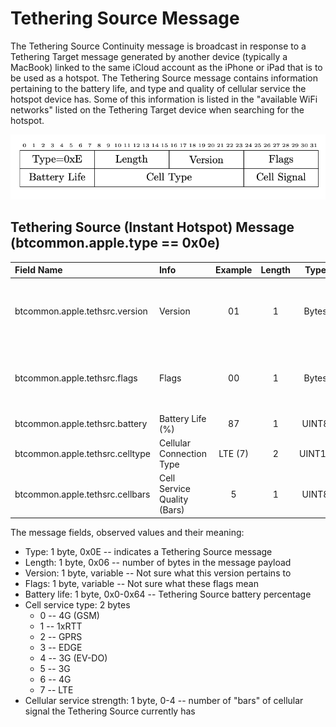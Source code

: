 <h1>Tethering Source Message</h1>

<p> The Tethering Source Continuity message is broadcast in response to a
Tethering Target message generated by another device (typically a MacBook)
linked to the same iCloud account as the iPhone or iPad that is to be used as a
hotspot. The Tethering Source message contains information pertaining to the
battery life, and type and quality of cellular service the hotspot device
has. Some of this information is listed in the "available WiFi networks" listed
on the Tethering Target device when searching for the hotspot.</p>

<div align="center">
<img src="/figs/tethering_source.png">
</div>

## Tethering Source (Instant Hotspot) Message (btcommon.apple.type == 0x0e)
| Field Name                                  | Info                         | Example                    |Length| Type  | Notes                            |
| :-------------------------------------------| :----------------------------|:--------------------------:|:----:|:-----:|:--------------------------------:|
| btcommon.apple.tethsrc.version              | Version                      |     01                     |  1   | Bytes |Note sure what this pertains to   |
| btcommon.apple.tethsrc.flags                | Flags                        |     00                     |  1   | Bytes |Note sure what these flags mean   |
| btcommon.apple.tethsrc.battery              | Battery Life (%)             |     87                     |  1   | UINT8 |                                  |
| btcommon.apple.tethsrc.celltype             | Cellular Connection Type     |     LTE (7)                |  2   | UINT16|                                  |
| btcommon.apple.tethsrc.cellbars             | Cell Service Quality (Bars)  |     5                      |  1   | UINT8 |                                  |



<p>The message fields, observed values and their meaning:</p>

<ul>
<li>
Type: 1 byte, 0x0E -- indicates a Tethering Source message
</li>
<li>
Length: 1 byte, 0x06 -- number of bytes in the message payload
</li>
<li>
Version: 1 byte, variable -- Not sure what this version pertains to
</li>
<li>
Flags: 1 byte, variable -- Not sure what these flags mean
 </li>
<li>
Battery life: 1 byte, 0x0-0x64 -- Tethering Source battery percentage 
</li>
<li>
Cell service type: 2 bytes
  <ul>
    <li>
        0 -- 4G (GSM)
    </li>
    <li>
        1 -- 1xRTT
    </li>
    <li>
        2 -- GPRS
    </li>
    <li>
        3 -- EDGE
    </li>
    <li>
        4 -- 3G (EV-DO)
    </li>
    <li>
        5 -- 3G
    </li>
    <li>
        6 -- 4G
    </li>
    <li>
        7 -- LTE
    </li>
  </ul>
</li>
<li>
Cellular service strength: 1 byte, 0-4 -- number of "bars" of cellular signal
the Tethering Source currently has
</li>
</ul>
